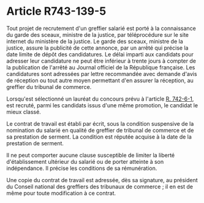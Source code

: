 # Article R743-139-5

<p>Tout projet de recrutement d'un greffier salarié est porté à la connaissance du garde des sceaux, ministre de la justice, par téléprocédure sur le site internet du ministère de la justice. Le garde des sceaux, ministre de la justice, assure la publicité de cette annonce, par un arrêté qui précise la date limite de dépôt des candidatures. Le délai imparti aux candidats pour adresser leur candidature ne peut être inférieur à trente jours à compter de la publication de l'arrêté au Journal officiel de la République française. Les candidatures sont adressées par lettre recommandée avec demande d'avis de réception ou tout autre moyen permettant d'en assurer la réception, au greffier du tribunal de commerce.</p><p>Lorsqu'est sélectionné un lauréat du concours prévu à l'article <a href='/code-de-commerce/partie-reglementaire/livre-vii-des-juridictions-commerciales-et-de-lorganisation-du-commerce/titre-iv-du-greffe-du-tribunal-de-commerce/chapitre-ii-des-conditions-dacces-a-la-profession-et-aux-autres-professions-judiciaires-et-juridiques/section-1-des-conditions-dacces-a-la-profession-de-greffier-de-tribunal-de-commerce/sous-section-1-des-conditions-daptitude/paragraphe-1-1-du-concours-dacces-a-la-profession-de-greffier-de-tribunal-de-commerce/r742-6-1.md'>R. 742-6-1</a>, est recruté, parmi les candidats issus d'une même promotion, le candidat le mieux classé.</p><p>Le contrat de travail est établi par écrit, sous la condition suspensive de la nomination du salarié en qualité de greffier de tribunal de commerce et de sa prestation de serment. La condition est réputée acquise à la date de la prestation de serment.</p><p>Il ne peut comporter aucune clause susceptible de limiter la liberté d'établissement ultérieur du salarié ou de porter atteinte à son indépendance. Il précise les conditions de sa rémunération.</p><p>Une copie du contrat de travail est adressée, dès sa signature, au président du Conseil national des greffiers des tribunaux de commerce ; il en est de même pour toute modification à ce contrat.</p>